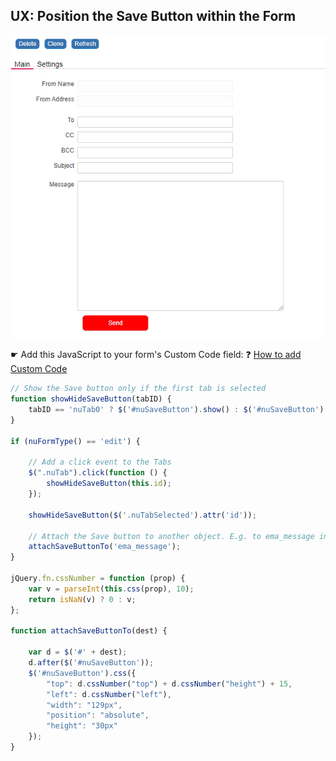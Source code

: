 ## UX: Position the Save Button within the Form

<p align="left">
  <img src="screenshots/position_save_button.png">
</p>


☛ Add this JavaScript to your form's Custom Code field:
 ❓ [How to add Custom Code](/codelib/common/form_add_custom_code_javascript.gif)

```javascript
// Show the Save button only if the first tab is selected
function showHideSaveButton(tabID) {
    tabID == 'nuTab0' ? $('#nuSaveButton').show() : $('#nuSaveButton').hide();
}

if (nuFormType() == 'edit') {

    // Add a click event to the Tabs
    $(".nuTab").click(function () {
        showHideSaveButton(this.id);
    });

    showHideSaveButton($('.nuTabSelected').attr('id'));

    // Attach the Save button to another object. E.g. to ema_message in this example.
    attachSaveButtonTo('ema_message');
}

jQuery.fn.cssNumber = function (prop) {
    var v = parseInt(this.css(prop), 10);
    return isNaN(v) ? 0 : v;
};

function attachSaveButtonTo(dest) {

    var d = $('#' + dest);
    d.after($('#nuSaveButton'));
    $('#nuSaveButton').css({
        "top": d.cssNumber("top") + d.cssNumber("height") + 15,
        "left": d.cssNumber("left"),
        "width": "129px",
        "position": "absolute",
        "height": "30px"
    });
}
```
